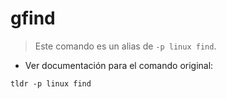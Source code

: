 # gfind

> Este comando es un alias de `-p linux find`.

- Ver documentación para el comando original:

`tldr -p linux find`
